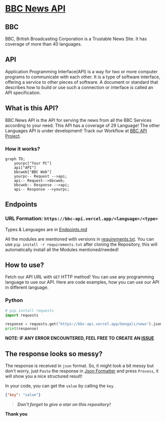 # [BBC News API](https://bbc-api.vercel.app/info)
## BBC
BBC, British Broadcasting Corporation is a Trustable News Site. It has coverage of more than 40 languages. 

## API
Application Programming Interface(API) is a way for two or more computer programs to communicate with each other. It is a type of software interface, offering a service to other pieces of software. A document or standard that describes how to build or use such a connection or interface is called an API specification.

## What is this API?
BBC News API is the API for serving the news from all the BBC Services according to your need. This API has a coverage of 29 Language! The other Languages API is under development! Track our Workflow at [BBC API Project](https://github.com/users/Sayad-Uddin-Tahsin/projects/3).
### How it works?
```mermaid
graph TD;
    yourpc["Your PC"]
    api["API"]
    bbcweb["BBC Web"]
    yourpc-- Request -->api;
    api-- Request-->bbcweb;
    bbcweb-- Response -->api;
    api-- Response -->yourpc;
```

## Endpoints
### URL Formation: `https://bbc-api.vercel.app/<language>/<type>`

Types & Languages are in [Endpoints.md](https://github.com/Sayad-Uddin-Tahsin/BBC-Bangla-API/blob/main/Endpoints.md)

All the modules are mentioned with versions in [requirements.txt](https://github.com/Sayad-Uddin-Tahsin/BBC-Bangla-API/blob/main/requirements.txt). You can use `pip install -r requirements.txt` after cloning the Repository, this will automatically install all the Modules mentioned/needed!

## How to use?
Fetch our API URL with `GET` HTTP method! You can use any programming language to use our API. Here are code examples, how you can use our API in different language.

### Python
```py
# pip install requests
import requests

response = requests.get("https://bbc-api.vercel.app/bengali/news").json()
print(response)
```

**NOTE: IF ANY ERROR ENCOUNTERED, FEEL FREE TO CREATE AN [ISSUE](https://github.com/Sayad-Uddin-Tahsin/BBC-Bangla-API/issues)**

## The response looks so messy?
The response is received in `json` format. So, it might look a bit messy but don't worry, just `Paste` the response in [Json Formatter](https://jsonformatter.curiousconcept.com/#) and press `Process`, it will show you a nice structured result!

In your code, you can get the `value` by calling the `key`. 
```json
{"key": "value"}
```

> ***Don't forget to give a star on this repository!***

**Thank you**
